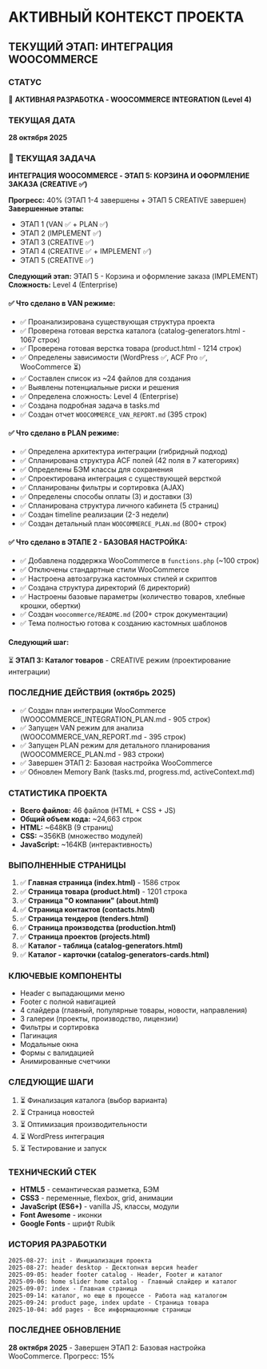 # АКТИВНЫЙ КОНТЕКСТ ПРОЕКТА

## ТЕКУЩИЙ ЭТАП: ИНТЕГРАЦИЯ WOOCOMMERCE

### СТАТУС
🔴 **АКТИВНАЯ РАЗРАБОТКА - WOOCOMMERCE INTEGRATION (Level 4)**

### ТЕКУЩАЯ ДАТА
**28 октября 2025**

### 🎯 ТЕКУЩАЯ ЗАДАЧА
**ИНТЕГРАЦИЯ WOOCOMMERCE - ЭТАП 5: КОРЗИНА И ОФОРМЛЕНИЕ ЗАКАЗА (CREATIVE ✅)**

**Прогресс:** 40% (ЭТАП 1-4 завершены + ЭТАП 5 CREATIVE завершен)  
**Завершенные этапы:** 
- ЭТАП 1 (VAN ✅ + PLAN ✅)
- ЭТАП 2 (IMPLEMENT ✅)
- ЭТАП 3 (CREATIVE ✅)
- ЭТАП 4 (CREATIVE ✅ + IMPLEMENT ✅)
- ЭТАП 5 (CREATIVE ✅)

**Следующий этап:** ЭТАП 5 - Корзина и оформление заказа (IMPLEMENT)  
**Сложность:** Level 4 (Enterprise)

#### ✅ Что сделано в VAN режиме:
- ✅ Проанализирована существующая структура проекта
- ✅ Проверена готовая верстка каталога (catalog-generators.html - 1067 строк)
- ✅ Проверена готовая верстка товара (product.html - 1214 строк)
- ✅ Определены зависимости (WordPress ✅, ACF Pro ✅, WooCommerce ⏳)
- ✅ Составлен список из ~24 файлов для создания
- ✅ Выявлены потенциальные риски и решения
- ✅ Определена сложность: Level 4 (Enterprise)
- ✅ Создана подробная задача в tasks.md
- ✅ Создан отчет `WOOCOMMERCE_VAN_REPORT.md` (395 строк)

#### ✅ Что сделано в PLAN режиме:
- ✅ Определена архитектура интеграции (гибридный подход)
- ✅ Спланирована структура ACF полей (42 поля в 7 категориях)
- ✅ Определены БЭМ классы для сохранения
- ✅ Спроектирована интеграция с существующей версткой
- ✅ Спланированы фильтры и сортировка (AJAX)
- ✅ Определены способы оплаты (3) и доставки (3)
- ✅ Спланирована структура личного кабинета (5 страниц)
- ✅ Создан timeline реализации (2-3 недели)
- ✅ Создан детальный план `WOOCOMMERCE_PLAN.md` (800+ строк)

#### ✅ Что сделано в ЭТАПЕ 2 - БАЗОВАЯ НАСТРОЙКА:
- ✅ Добавлена поддержка WooCommerce в `functions.php` (~100 строк)
- ✅ Отключены стандартные стили WooCommerce
- ✅ Настроена автозагрузка кастомных стилей и скриптов
- ✅ Создана структура директорий (6 директорий)
- ✅ Настроены базовые параметры (количество товаров, хлебные крошки, обертки)
- ✅ Создан `woocommerce/README.md` (200+ строк документации)
- ✅ Тема полностью готова к созданию кастомных шаблонов

#### Следующий шаг:
⏳ **ЭТАП 3: Каталог товаров** - CREATIVE режим (проектирование интеграции)

### ПОСЛЕДНИЕ ДЕЙСТВИЯ (октябрь 2025)
- ✅ Создан план интеграции WooCommerce (WOOCOMMERCE_INTEGRATION_PLAN.md - 905 строк)
- ✅ Запущен VAN режим для анализа (WOOCOMMERCE_VAN_REPORT.md - 395 строк)
- ✅ Запущен PLAN режим для детального планирования (WOOCOMMERCE_PLAN.md - 983 строки)
- ✅ Завершен ЭТАП 2: Базовая настройка WooCommerce
- ✅ Обновлен Memory Bank (tasks.md, progress.md, activeContext.md)

### СТАТИСТИКА ПРОЕКТА
- **Всего файлов:** 46 файлов (HTML + CSS + JS)
- **Общий объем кода:** ~24,663 строк
- **HTML:** ~648KB (9 страниц)
- **CSS:** ~356KB (множество модулей)
- **JavaScript:** ~164KB (интерактивность)

### ВЫПОЛНЕННЫЕ СТРАНИЦЫ
1. ✅ **Главная страница (index.html)** - 1586 строк
2. ✅ **Страница товара (product.html)** - 1201 строка
3. ✅ **Страница "О компании" (about.html)**
4. ✅ **Страница контактов (contacts.html)**
5. ✅ **Страница тендеров (tenders.html)**
6. ✅ **Страница производства (production.html)**
7. ✅ **Страница проектов (projects.html)**
8. ✅ **Каталог - таблица (catalog-generators.html)**
9. ✅ **Каталог - карточки (catalog-generators-cards.html)**

### КЛЮЧЕВЫЕ КОМПОНЕНТЫ
- Header с выпадающими меню
- Footer с полной навигацией
- 4 слайдера (главный, популярные товары, новости, направления)
- 3 галереи (проекты, производство, лицензии)
- Фильтры и сортировка
- Пагинация
- Модальные окна
- Формы с валидацией
- Анимированные счетчики

### СЛЕДУЮЩИЕ ШАГИ
1. ⏳ Финализация каталога (выбор варианта)
2. ⏳ Страница новостей
3. ⏳ Оптимизация производительности
4. ⏳ WordPress интеграция
5. ⏳ Тестирование и запуск

### ТЕХНИЧЕСКИЙ СТЕК
- **HTML5** - семантическая разметка, БЭМ
- **CSS3** - переменные, flexbox, grid, анимации
- **JavaScript (ES6+)** - vanilla JS, классы, модули
- **Font Awesome** - иконки
- **Google Fonts** - шрифт Rubik

### ИСТОРИЯ РАЗРАБОТКИ
```
2025-08-27: init - Инициализация проекта
2025-08-27: header desktop - Десктопная версия header
2025-09-05: header footer catalog - Header, Footer и каталог
2025-09-06: home slider home catalog - Главный слайдер и каталог
2025-09-07: index - Главная страница
2025-09-14: каталог, но еще в процессе - Работа над каталогом
2025-09-24: product page, index update - Страница товара
2025-10-04: add pages - Все информационные страницы
```

### ПОСЛЕДНЕЕ ОБНОВЛЕНИЕ
**28 октября 2025** - Завершен ЭТАП 2: Базовая настройка WooCommerce. Прогресс: 15%
